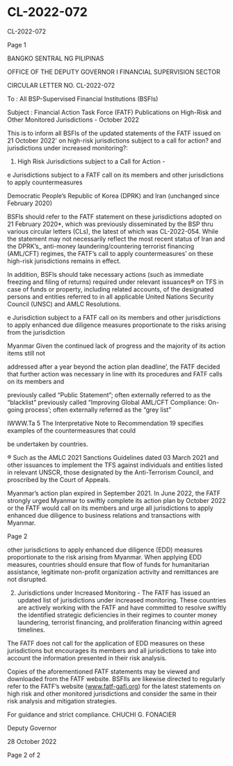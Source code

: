 # CL-2022-072

CL-2022-072

Page 1

BANGKO SENTRAL NG PILIPINAS

OFFICE OF THE DEPUTY GOVERNOR I FINANCIAL SUPERVISION SECTOR

CIRCULAR LETTER NO. CL-2022-072

To : All BSP-Supervised Financial Institutions (BSFIs)

Subject : Financial Action Task Force (FATF) Publications on High-Risk and Other Monitored Jurisdictions - October 2022

This is to inform all BSFls of the updated statements of the FATF issued on 21 October 2022' on high-risk jurisdictions subject to a call for action? and jurisdictions under increased monitoring?:

1. High Risk Jurisdictions subject to a Call for Action -

e Jurisdictions subject to a FATF call on its members and other jurisdictions to apply countermeasures

Democratic People’s Republic of Korea (DPRK) and Iran (unchanged since February 2020)

BSFls should refer to the FATF statement on these jurisdictions adopted on 21 February 2020*, which was previously disseminated by the BSP thru various circular letters (CLs), the latest of which was CL-2022-054. While the statement may not necessarily reflect the most recent status of Iran and the DPRK’s_ anti-money laundering/countering terrorist financing (AML/CFT) regimes, the FATF’s call to apply countermeasures’ on these high-risk jurisdictions remains in effect.

In addition, BSFls should take necessary actions (such as immediate freezing and filing of returns) required under relevant issuances® on TFS in case of funds or property, including related accounts, of the designated persons and entities referred to in all applicable United Nations Security Council (UNSC) and AMLC Resolutions.

e Jurisdiction subject to a FATF call on its members and other jurisdictions to apply enhanced due diligence measures proportionate to the risks arising from the jurisdiction

Myanmar Given the continued lack of progress and the majority of its action items still not

addressed after a year beyond the action plan deadline’, the FATF decided that further action was necessary in line with its procedures and FATF calls on its members and

previously called “Public Statement”; often externally referred to as the “blacklist” previously called “Improving Global AML/CFT Compliance: On-going process’; often externally referred as the “grey list”

IWWW.Ta 5 The Interpretative Note to Recommendation 19 specifies examples of the countermeasures that could

be undertaken by countries.

® Such as the AMLC 2021 Sanctions Guidelines dated 03 March 2021 and other issuances to implement the TFS against individuals and entities listed in relevant UNSCR, those designated by the Anti-Terrorism Council, and proscribed by the Court of Appeals.

Myanmar’s action plan expired in September 2021. In June 2022, the FATF strongly urged Myanmar to swiftly complete its action plan by October 2022 or the FATF would call on its members and urge all jurisdictions to apply enhanced due diligence to business relations and transactions with Myanmar.

Page 2

other jurisdictions to apply enhanced due diligence (EDD) measures proportionate to the risk arising from Myanmar. When applying EDD measures, countries should ensure that flow of funds for humanitarian assistance, legitimate non-profit organization activity and remittances are not disrupted.

2. Jurisdictions under Increased Monitoring - The FATF has issued an updated list of jurisdictions under increased monitoring. These countries are actively working with the FATF and have committed to resolve swiftly the identified strategic deficiencies in their regimes to counter money laundering, terrorist financing, and proliferation financing within agreed timelines.

The FATF does not call for the application of EDD measures on these jurisdictions but encourages its members and all jurisdictions to take into account the information presented in their risk analysis.

Copies of the aforementioned FATF statements may be viewed and downloaded from the FATF website. BSFlIs are likewise directed to regularly refer to the FATF’s website (www.fatf-gafi.org) for the latest statements on high risk and other monitored jurisdictions and consider the same in their risk analysis and mitigation strategies.

For guidance and strict compliance.  CHUCHI G. FONACIER

Deputy Governor

28 October 2022

Page 2 of 2